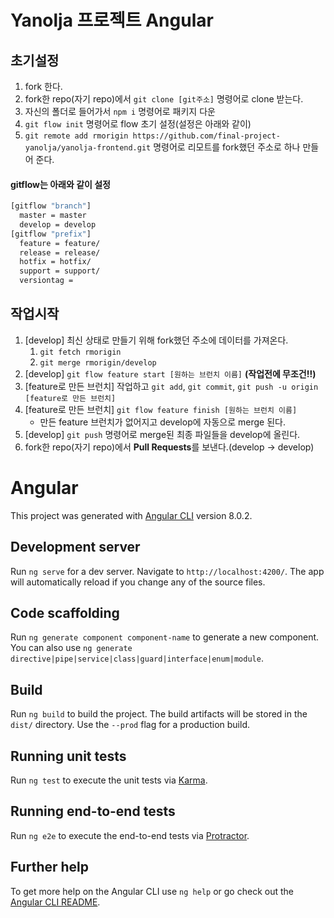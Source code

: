# Yanolja 프로젝트 Angular

## 초기설정
1. fork 한다.
2. fork한 repo(자기 repo)에서 `git clone [git주소]` 명령어로 clone 받는다.
3. 자신의 폴더로 들어가서 `npm i` 명령어로 패키지 다운
4. `git flow init` 명령어로 flow 초기 설정(설정은 아래와 같이)
5. `git remote add rmorigin https://github.com/final-project-yanolja/yanolja-frontend.git` 명령어로 리모트를 fork했던 주소로 하나 만들어 준다.

#### gitflow는 아래와 같이 설정
```BASH
[gitflow "branch"]
  master = master
  develop = develop
[gitflow "prefix"]
  feature = feature/
  release = release/
  hotfix = hotfix/
  support = support/
  versiontag = 
```

## 작업시작
1. [develop] 최신 상태로 만들기 위해 fork했던 주소에 데이터를 가져온다.
   1. `git fetch rmorigin`
   2. `git merge rmorigin/develop`
2. [develop] `git flow feature start [원하는 브런치 이름]` __(작업전에 무조건!!)__
3. [feature로 만든 브런치] 작업하고 `git add`, `git commit`, `git push -u origin [feature로 만든 브런치]`
4. [feature로 만든 브런치] `git flow feature finish [원하는 브런치 이름]`
   * 만든 feature 브런치가 없어지고 develop에 자동으로 merge 된다.
5. [develop] `git push` 명령어로 merge된 최종 파일들을 develop에 올린다.
6. fork한 repo(자기 repo)에서 **Pull Requests**를 보낸다.(develop -> develop)


# Angular

This project was generated with [Angular CLI](https://github.com/angular/angular-cli) version 8.0.2.

## Development server

Run `ng serve` for a dev server. Navigate to `http://localhost:4200/`. The app will automatically reload if you change any of the source files.

## Code scaffolding

Run `ng generate component component-name` to generate a new component. You can also use `ng generate directive|pipe|service|class|guard|interface|enum|module`.

## Build

Run `ng build` to build the project. The build artifacts will be stored in the `dist/` directory. Use the `--prod` flag for a production build.

## Running unit tests

Run `ng test` to execute the unit tests via [Karma](https://karma-runner.github.io).

## Running end-to-end tests

Run `ng e2e` to execute the end-to-end tests via [Protractor](http://www.protractortest.org/).

## Further help

To get more help on the Angular CLI use `ng help` or go check out the [Angular CLI README](https://github.com/angular/angular-cli/blob/master/README.md).
